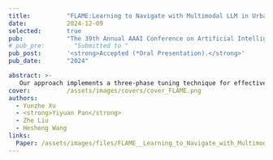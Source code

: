 ```yaml
---
title:          "FLAME:Learning to Navigate with Multimodal LLM in Urban Environments"
date:           2024-12-09
selected:       true
pub:            "The 39th Annual AAAI Conference on Artificial Intelligence (AAAI).<br>"
# pub_pre:        "Submitted to "
pub_post:       '<strong>Accepted (*Oral Presentation).</strong>'
pub_date:       "2024"

abstract: >-
   Our approach implements a three-phase tuning technique for effective adaptation to navigation tasks, including single perception tuning for street view description, multiple perception tuning for route summarization, and end-to-end training on VLN datasets. This work showcases the potential of Multimodal LLMs (MLLMs) in complex navigation tasks, representing an advancement towards applications of MLLMs in the field of embodied intelligence.
cover:          /assets/images/covers/cover_FLAME.png
authors:
  - Yunzhe Xu
  - <strong>Yiyuan Pan</strong>
  - Zhe Liu
  - Hesheng Wang
links:
  Paper: /assets/images/files/FLAME__Learning_to_Navigate_with_Multimodal_LLM_in_Urban_Environments.pdf
---
```


